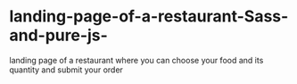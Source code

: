 # landing-page-of-a-restaurant-Sass-and-pure-js-
landing page of a restaurant where you can choose your food and its quantity and submit your order
